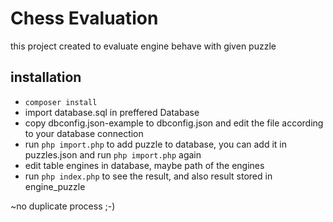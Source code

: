 # Chess Evaluation
this project created to evaluate engine behave with given puzzle


## installation
- `composer install`
- import database.sql in preffered Database
- copy dbconfig.json-example to dbconfig.json and edit the file according to your database connection
- run `php import.php` to add puzzle to database, you can add it in puzzles.json and run `php import.php` again
- edit table engines in database, maybe path of the engines
- run `php index.php` to see the result, and also result stored in engine_puzzle
  
~no duplicate process ;-)
